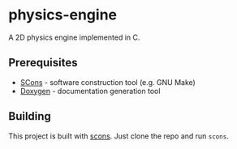 # physics-engine

A 2D physics engine implemented in C.

## Prerequisites

- [SCons](https://scons.org/) - software construction tool (e.g. GNU Make)
- [Doxygen](http://www.doxygen.nl/) - documentation generation tool

## Building

This project is built with [scons](https://scons.org/). Just clone the repo and run `scons`.
